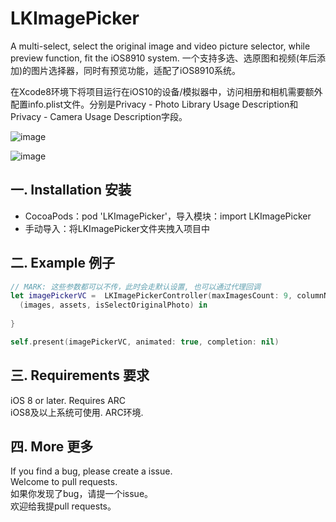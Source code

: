 # LKImagePicker
A multi-select, select the original image and video picture selector, while preview function, fit the iOS8910 system.
一个支持多选、选原图和视频(年后添加)的图片选择器，同时有预览功能，适配了iOS8910系统。

 在Xcode8环境下将项目运行在iOS10的设备/模拟器中，访问相册和相机需要额外配置info.plist文件。分别是Privacy - Photo Library Usage Description和Privacy - Camera Usage Description字段。

 ![image](http://mkiltech.com/images/LKImagePicker/Pikcer1.jpg)

 ![image](http://mkiltech.com/images/LKImagePicker/Picker2.jpg)

## 一. Installation 安装

  * CocoaPods：pod 'LKImagePicker'，导入模块：import LKImagePicker
  * 手动导入：将LKImagePicker文件夹拽入项目中

## 二. Example 例子

  ``` swift
// MARK: 这些参数都可以不传，此时会走默认设置, 也可以通过代理回调
let imagePickerVC =  LKImagePickerController(maxImagesCount: 9, columnNumber: 4, delegate: self, true) {
    (images, assets, isSelectOriginalPhoto) in
    
}

self.present(imagePickerVC, animated: true, completion: nil)
  ```
## 三. Requirements 要求
   iOS 8 or later. Requires ARC  
   iOS8及以上系统可使用. ARC环境.
## 四. More 更多 

  If you find a bug, please create a issue.  
  Welcome to pull requests.   
  如果你发现了bug，请提一个issue。  
  欢迎给我提pull requests。
